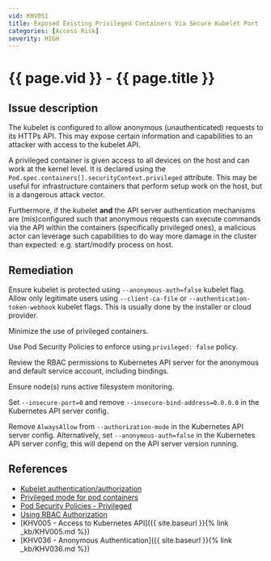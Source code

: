 ```yaml
---
vid: KHV051
title: Exposed Existing Privileged Containers Via Secure Kubelet Port
categories: [Access Risk]
severity: HIGH
---
```


# {{ page.vid }} - {{ page.title }}

## Issue description

The kubelet is configured to allow anonymous (unauthenticated) requests to its HTTPs API. This may expose certain information and capabilities to an attacker with access to the kubelet API.

A privileged container is given access to all devices on the host and can work at the kernel level. It is declared using the `Pod.spec.containers[].securityContext.privileged` attribute. This may be useful for infrastructure containers that perform setup work on the host, but is a dangerous attack vector.

Furthermore, if the kubelet **and** the API server authentication mechanisms are (mis)configured such that anonymous requests can execute commands via the API within the containers (specifically privileged ones), a malicious actor can leverage such capabilities to do way more damage in the cluster than expected: e.g. start/modify process on host.

## Remediation

Ensure kubelet is protected using `--anonymous-auth=false` kubelet flag. Allow only legitimate users using `--client-ca-file` or `--authentication-token-webhook` kubelet flags. This is usually done by the installer or cloud provider.

Minimize the use of privileged containers.

Use Pod Security Policies to enforce using `privileged: false` policy. 

Review the RBAC permissions to Kubernetes API server for the anonymous and default service account, including bindings.

Ensure node(s) runs active filesystem monitoring.

Set `--insecure-port=0` and remove `--insecure-bind-address=0.0.0.0` in the Kubernetes API server config.

Remove `AlwaysAllow` from `--authorization-mode` in the Kubernetes API server config. Alternatively, set `--anonymous-auth=false` in the Kubernetes API server config; this will depend on the API server version running.

## References

- [Kubelet authentication/authorization](https://kubernetes.io/docs/reference/command-line-tools-reference/kubelet-authentication-authorization/)
- [Privileged mode for pod containers](https://kubernetes.io/docs/concepts/workloads/pods/pod/#privileged-mode-for-pod-containers)
- [Pod Security Policies - Privileged](https://kubernetes.io/docs/concepts/policy/pod-security-policy/#privileged)
- [Using RBAC Authorization](https://kubernetes.io/docs/reference/access-authn-authz/rbac/)
- [KHV005 - Access to Kubernetes API]({{ site.baseurl }}{% link _kb/KHV005.md %})
- [KHV036 - Anonymous Authentication]({{ site.baseurl }}{% link _kb/KHV036.md %})
